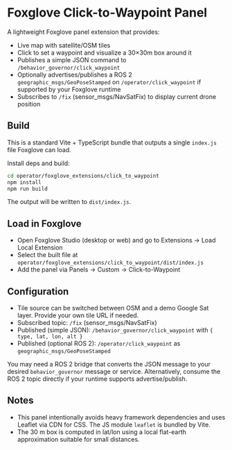 # Foxglove Click-to-Waypoint Panel

A lightweight Foxglove panel extension that provides:

- Live map with satellite/OSM tiles
- Click to set a waypoint and visualize a 30×30m box around it
- Publishes a simple JSON command to `/behavior_governor/click_waypoint`
- Optionally advertises/publishes a ROS 2 `geographic_msgs/GeoPoseStamped` on `/operator/click_waypoint` if supported by your Foxglove runtime
- Subscribes to `/fix` (sensor_msgs/NavSatFix) to display current drone position

## Build

This is a standard Vite + TypeScript bundle that outputs a single `index.js` file Foxglove can load.

Install deps and build:

```bash
cd operator/foxglove_extensions/click_to_waypoint
npm install
npm run build
```

The output will be written to `dist/index.js`.

## Load in Foxglove

- Open Foxglove Studio (desktop or web) and go to Extensions → Load Local Extension
- Select the built file at `operator/foxglove_extensions/click_to_waypoint/dist/index.js`
- Add the panel via Panels → Custom → Click-to-Waypoint

## Configuration

- Tile source can be switched between OSM and a demo Google Sat layer. Provide your own tile URL if needed.
- Subscribed topic: `/fix` (sensor_msgs/NavSatFix)
- Published (simple JSON): `/behavior_governor/click_waypoint` with `{ type, lat, lon, alt }`
- Published (optional ROS 2): `/operator/click_waypoint` as `geographic_msgs/GeoPoseStamped`

You may need a ROS 2 bridge that converts the JSON message to your desired `behavior_governor` message or service. Alternatively, consume the ROS 2 topic directly if your runtime supports advertise/publish.

## Notes

- This panel intentionally avoids heavy framework dependencies and uses Leaflet via CDN for CSS. The JS module `leaflet` is bundled by Vite.
- The 30 m box is computed in lat/lon using a local flat-earth approximation suitable for small distances.
